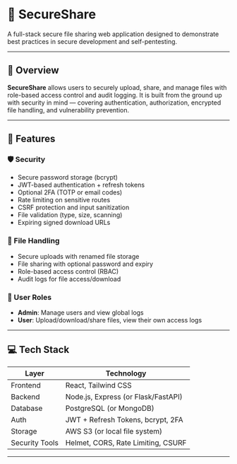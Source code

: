 # 🔐 SecureShare

A full-stack secure file sharing web application designed to demonstrate best practices in secure development and self-pentesting.

---

## 📌 Overview

**SecureShare** allows users to securely upload, share, and manage files with role-based access control and audit logging. It is built from the ground up with security in mind — covering authentication, authorization, encrypted file handling, and vulnerability prevention.

---

## 🚀 Features

### 🛡️ Security
- Secure password storage (bcrypt)
- JWT-based authentication + refresh tokens
- Optional 2FA (TOTP or email codes)
- Rate limiting on sensitive routes
- CSRF protection and input sanitization
- File validation (type, size, scanning)
- Expiring signed download URLs

### 📁 File Handling
- Secure uploads with renamed file storage
- File sharing with optional password and expiry
- Role-based access control (RBAC)
- Audit logs for file access/download

### 👥 User Roles
- **Admin**: Manage users and view global logs
- **User**: Upload/download/share files, view their own access logs

---

## 💻 Tech Stack

| Layer         | Technology                            |
|---------------|----------------------------------------|
| Frontend      | React, Tailwind CSS                    |
| Backend       | Node.js, Express (or Flask/FastAPI)    |
| Database      | PostgreSQL (or MongoDB)                |
| Auth          | JWT + Refresh Tokens, bcrypt, 2FA      |
| Storage       | AWS S3 (or local file system)          |
| Security Tools| Helmet, CORS, Rate Limiting, CSURF     |

---



